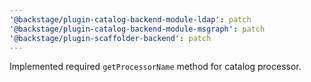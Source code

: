 ```yaml
---
'@backstage/plugin-catalog-backend-module-ldap': patch
'@backstage/plugin-catalog-backend-module-msgraph': patch
'@backstage/plugin-scaffolder-backend': patch
---
```


Implemented required `getProcessorName` method for catalog processor.
